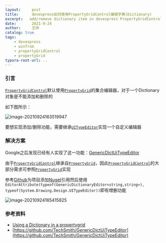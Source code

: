 ```yaml
---
layout:     post
title:      devexpress如何使用PropertyGridControl编辑字典(Dictionary)
excerpt:   add/remove dictionary item in devexpress PropertyGridControl
date:       2021-9-24
author:     王帅
catalog: true
tags:
    - devexpress
    - winfrom
    - propertyGridControl
    - propertyGrid
typora-root-url: ..
---
```


### 引言

[`PropertyGridControl`](https://docs.devexpress.com/WindowsForms/119885/controls-and-libraries/property-grid)默认使用[`PropertyGrid`](https://docs.microsoft.com/en-us/dotnet/api/system.windows.forms.propertygrid)的集合编辑器，对于一个Dictionary对象是不能添加和删除的

如下图所示：

![image-20210924163519947](/img/dev_PropertyGridControl_defaultDictionaryEditor.png)

要想实现添加/删除功能，需要继承[`UITypeEditor`](https://docs.microsoft.com/en-us/dotnet/api/system.drawing.design.uitypeeditor?view=netframework-4.7.2&f1url=%3FappId%3DDev16IDEF1%26l%3DEN-US%26k%3Dk(System.Drawing.Design.UITypeEditor);k(TargetFrameworkMoniker-.NETFramework,Version%253Dv4.7.2);k(DevLang-csharp)%26rd%3Dtrue)实现一个自定义编辑器

### 解决方案

Google之后发现已经有人实现了这一功能：[GenericDictUiTypeEditor](https://github.com/TechSmith/GenericDictUiTypeEditor)

由于[`PropertyGridControl`](https://docs.devexpress.com/WindowsForms/119885/controls-and-libraries/property-grid)继承自[`PropertyGrid`](https://docs.microsoft.com/en-us/dotnet/api/system.windows.forms.propertygrid)，因此[`PropertyGridControl`](https://docs.devexpress.com/WindowsForms/119885/controls-and-libraries/property-grid)的大部分需求可参照[`PropertyGrid`](https://docs.microsoft.com/en-us/dotnet/api/system.windows.forms.propertygrid)实现

参考[Github](https://github.com/TechSmith/GenericDictUiTypeEditor)为项目添加[Nuget](https://www.nuget.org/packages/GenDictEdit/)引用然后使用`EditorAttribute(typeof(GenericDictionaryEditor<string,string>), typeof(System.Drawing.Design.UITypeEditor))`即有增删功能

![image-20210924165415825](/img/dev_PropertyGridControl_GenericDictUiTypeEditor.png)



### 参考资料

* [Using a Dictionary in a propertygrid](https://stackoverflow.com/a/13107534/7960551)
* [https://github.com/TechSmith/GenericDictUiTypeEditor](https://github.com/TechSmith/GenericDictUiTypeEditor)

